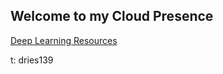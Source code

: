 ## Welcome to my Cloud Presence

[Deep Learning Resources](https://github.com/chasingbob/deep-learning-resources)

t: dries139
